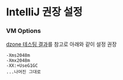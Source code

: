 # IntelliJ 권장 설정

### VM Options

[dzone 테스팅 결과](https://dzone.com/articles/the-one-and-only-reason-to-customize-intellij-idea)를 참고로 아래와 같이 설정 권장
```
-Xms2048m
-Xmx2048m
-XX:+UseG1GC
...나머진 그대로
```
